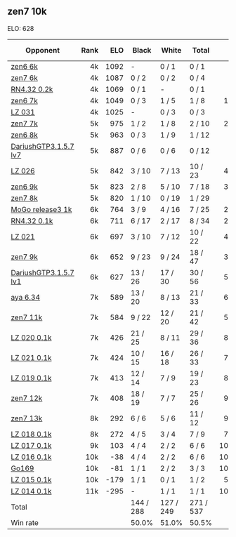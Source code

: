 ## zen7 10k ##

ELO: 628

Opponent | Rank | ELO | Black | White | Total | Win rate
---------|-----:|----:|-------|-------|-------|-------:
[zen6 6k](zen6%206k.md) | 4k | 1092 | - | 0 / 1 | 0 / 1 | 0.0%
[zen7 6k](zen7%206k.md) | 4k | 1087 | 0 / 2 | 0 / 2 | 0 / 4 | 0.0%
[RN4.32 0.2k](RN4.32%200.2k.md) | 4k | 1069 | 0 / 1 | - | 0 / 1 | 0.0%
[zen6 7k](zen6%207k.md) | 4k | 1049 | 0 / 3 | 1 / 5 | 1 / 8 | 12.5%
[LZ 031](LZ%20031.md) | 4k | 1025 | - | 0 / 3 | 0 / 3 | 0.0%
[zen7 7k](zen7%207k.md) | 5k | 975 | 1 / 2 | 1 / 8 | 2 / 10 | 20.0%
[zen6 8k](zen6%208k.md) | 5k | 963 | 0 / 3 | 1 / 9 | 1 / 12 | 8.3%
[DariushGTP3.1.5.7 lv7](DariushGTP3.1.5.7%20lv7.md) | 5k | 887 | 0 / 6 | 0 / 6 | 0 / 12 | 0.0%
[LZ 026](LZ%20026.md) | 5k | 842 | 3 / 10 | 7 / 13 | 10 / 23 | 43.5%
[zen6 9k](zen6%209k.md) | 5k | 823 | 2 / 8 | 5 / 10 | 7 / 18 | 38.9%
[zen7 8k](zen7%208k.md) | 5k | 820 | 1 / 10 | 0 / 19 | 1 / 29 | 3.4%
[MoGo release3 1k](MoGo%20release3%201k.md) | 6k | 764 | 3 / 9 | 4 / 16 | 7 / 25 | 28.0%
[RN4.32 0.1k](RN4.32%200.1k.md) | 6k | 711 | 6 / 17 | 2 / 17 | 8 / 34 | 23.5%
[LZ 021](LZ%20021.md) | 6k | 697 | 3 / 10 | 7 / 12 | 10 / 22 | 45.5%
[zen7 9k](zen7%209k.md) | 6k | 652 | 9 / 23 | 9 / 24 | 18 / 47 | 38.3%
[DariushGTP3.1.5.7 lv1](DariushGTP3.1.5.7%20lv1.md) | 6k | 627 | 13 / 26 | 17 / 30 | 30 / 56 | 53.6%
[aya 6.34](aya%206.34.md) | 7k | 589 | 13 / 20 | 8 / 13 | 21 / 33 | 63.6%
[zen7 11k](zen7%2011k.md) | 7k | 584 | 9 / 22 | 12 / 20 | 21 / 42 | 50.0%
[LZ 020 0.1k](LZ%20020%200.1k.md) | 7k | 426 | 21 / 25 | 8 / 11 | 29 / 36 | 80.6%
[LZ 021 0.1k](LZ%20021%200.1k.md) | 7k | 424 | 10 / 15 | 16 / 18 | 26 / 33 | 78.8%
[LZ 019 0.1k](LZ%20019%200.1k.md) | 7k | 413 | 12 / 14 | 7 / 9 | 19 / 23 | 82.6%
[zen7 12k](zen7%2012k.md) | 7k | 408 | 18 / 19 | 7 / 7 | 25 / 26 | 96.2%
[zen7 13k](zen7%2013k.md) | 8k | 292 | 6 / 6 | 5 / 6 | 11 / 12 | 91.7%
[LZ 018 0.1k](LZ%20018%200.1k.md) | 8k | 272 | 4 / 5 | 3 / 4 | 7 / 9 | 77.8%
[LZ 017 0.1k](LZ%20017%200.1k.md) | 9k | 103 | 4 / 4 | 2 / 2 | 6 / 6 | 100.0%
[LZ 016 0.1k](LZ%20016%200.1k.md) | 10k | -38 | 4 / 4 | 2 / 2 | 6 / 6 | 100.0%
[Go169](Go169.md) | 10k | -81 | 1 / 1 | 2 / 2 | 3 / 3 | 100.0%
[LZ 015 0.1k](LZ%20015%200.1k.md) | 10k | -179 | 1 / 1 | 0 / 1 | 1 / 2 | 50.0%
[LZ 014 0.1k](LZ%20014%200.1k.md) | 11k | -295 | - | 1 / 1 | 1 / 1 | 100.0%
Total | | | 144 / 288 | 127 / 249 | 271 / 537 | 
Win rate| | | 50.0% | 51.0% | 50.5% | 
